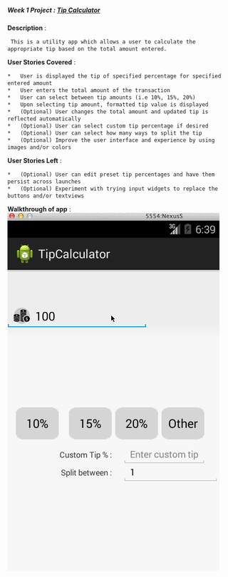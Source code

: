 
##### **Week 1 Project** : [Tip Calculator](https://yahoo.jiveon.com/docs/DOC-3185)



**Description** : <br>
     
     This is a utility app which allows a user to calculate the appropriate tip based on the total amount entered.

**User Stories Covered** :
    
    *   User is displayed the tip of specified percentage for specified entered amount
    *   User enters the total amount of the transaction
    *   User can select between tip amounts (i.e 10%, 15%, 20%)
    *   Upon selecting tip amount, formatted tip value is displayed
    *   (Optional) User changes the total amount and updated tip is reflected automatically
    *   (Optional) User can select custom tip percentage if desired
    *   (Optional) User can select how many ways to split the tip
    *   (Optional) Improve the user interface and experience by using images and/or colors

   
**User Stories Left** :
    
    *   (Optional) User can edit preset tip percentages and have them persist across launches
    *   (Optional) Experiment with trying input widgets to replace the buttons and/or textviews

**Walkthrough of app** :<br>
  ![Video Walkthrough](TipCalculator.gif)
